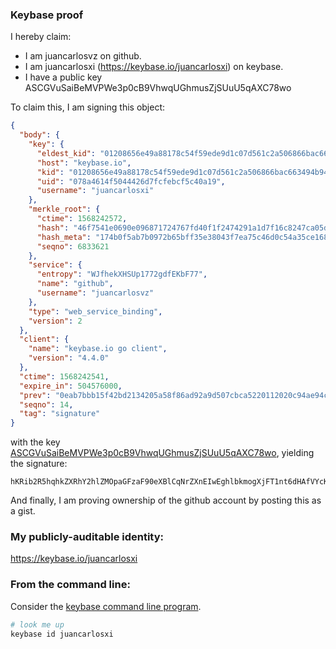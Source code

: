 ### Keybase proof

I hereby claim:

  * I am juancarlosvz on github.
  * I am juancarlosxi (https://keybase.io/juancarlosxi) on keybase.
  * I have a public key ASCGVuSaiBeMVPWe3p0cB9VhwqUGhmusZjSUuU5qAXC78wo

To claim this, I am signing this object:

```json
{
  "body": {
    "key": {
      "eldest_kid": "01208656e49a88178c54f59ede9d1c07d561c2a506866bac663494b94e6a0170bbf30a",
      "host": "keybase.io",
      "kid": "01208656e49a88178c54f59ede9d1c07d561c2a506866bac663494b94e6a0170bbf30a",
      "uid": "078a4614f5044426d7fcfebcf5c40a19",
      "username": "juancarlosxi"
    },
    "merkle_root": {
      "ctime": 1568242572,
      "hash": "46f7541e0690e096871724767fd40f1f2474291a1d7f16c8247ca05db3775e4bb06265daac64b2b786fa2db0b51940f05a32f731200120ae2e47e2f7ce1b777f",
      "hash_meta": "174b0f5ab7b0972b65bff35e38043f7ea75c46d0c54a35ce16827d1441c90a3a",
      "seqno": 6833621
    },
    "service": {
      "entropy": "WJfhekXHSUp1772gdfEKbF77",
      "name": "github",
      "username": "juancarlosvz"
    },
    "type": "web_service_binding",
    "version": 2
  },
  "client": {
    "name": "keybase.io go client",
    "version": "4.4.0"
  },
  "ctime": 1568242541,
  "expire_in": 504576000,
  "prev": "0eab7bbb15f42bd2134205a58f86ad92a9d507cbca5220112020c94ae94c4756",
  "seqno": 14,
  "tag": "signature"
}
```

with the key [ASCGVuSaiBeMVPWe3p0cB9VhwqUGhmusZjSUuU5qAXC78wo](https://keybase.io/juancarlosxi), yielding the signature:

```
hKRib2R5hqhkZXRhY2hlZMOpaGFzaF90eXBlCqNrZXnEIwEghlbkmogXjFT1nt6dHAfVYcKlBoZrrGY0lLlOagFwu/MKp3BheWxvYWTESpcCDsQgDqt7uxX0K9ITQgWlj4atkqnVB8vKUiARICDJSulMR1bEIMMJCTxMS7rhIgI14Q/6tmV18oJuIoh3IQHvQpHWH7LEAgHCo3NpZ8RAnqKm/NDbINmmzb3Ch6etJMrLG1E2KTfgrLA2CwfhorIPlYu70F0cybYsrtiO2cUqCniVfqWq9Z4qE8l5J4uqD6hzaWdfdHlwZSCkaGFzaIKkdHlwZQildmFsdWXEIAs0v4tX1u14Lduug1eo/QeP+sgU0tC0HOTMi5Am6emlo3RhZ80CAqd2ZXJzaW9uAQ==

```

And finally, I am proving ownership of the github account by posting this as a gist.

### My publicly-auditable identity:

https://keybase.io/juancarlosxi

### From the command line:

Consider the [keybase command line program](https://keybase.io/download).

```bash
# look me up
keybase id juancarlosxi
```
